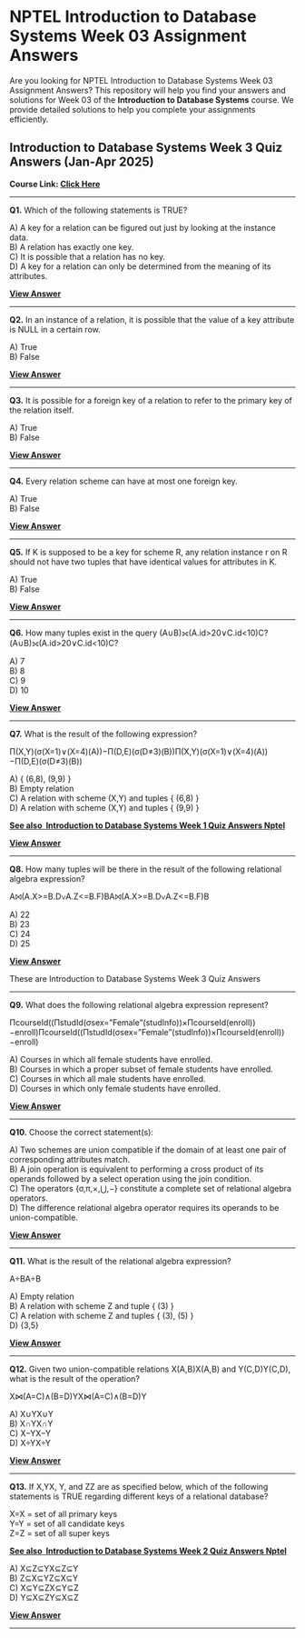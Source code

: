 # NPTEL Introduction to Database Systems Week 03 Assignment Answers

Are you looking for NPTEL Introduction to Database Systems Week 03 Assignment Answers? This repository will help you find your answers and solutions for Week 03 of the **Introduction to Database Systems** course. We provide detailed solutions to help you complete your assignments efficiently.

## Introduction to Database Systems Week 3 Quiz Answers (Jan-Apr 2025)

**Course Link: [**Click Here**](https://onlinecourses.nptel.ac.in/noc25_cs40/course)**

***

**Q1.** Which of the following statements is TRUE?

A) A key for a relation can be figured out just by looking at the instance data.\
B) A relation has exactly one key.\
C) It is possible that a relation has no key.\
D) A key for a relation can only be determined from the meaning of its attributes.

[**View Answer**](https://my.progiez.com/courses/introduction-to-database-systems-answers/)

***

**Q2.** In an instance of a relation, it is possible that the value of a key attribute is NULL in a certain row.

A) True\
B) False

[**View Answer**](https://my.progiez.com/courses/introduction-to-database-systems-answers/)

***

**Q3.** It is possible for a foreign key of a relation to refer to the primary key of the relation itself.

A) True\
B) False

[**View Answer**](https://my.progiez.com/courses/introduction-to-database-systems-answers/)

***

**Q4.** Every relation scheme can have at most one foreign key.

A) True\
B) False

[**View Answer**](https://my.progiez.com/courses/introduction-to-database-systems-answers/)

***

**Q5.** If K is supposed to be a key for scheme R, any relation instance r on R should not have two tuples that have identical values for attributes in K.

A) True\
B) False

[**View Answer**](https://my.progiez.com/courses/introduction-to-database-systems-answers/)

***

**Q6.** How many tuples exist in the query (A∪B)⟗(A.id>20∨C.id<10)C?(A∪B)⟗(A.id>20∨C.id<10)C?

A) 7\
B) 8\
C) 9\
D) 10

[**View Answer**](https://my.progiez.com/courses/introduction-to-database-systems-answers/)

***

**Q7.** What is the result of the following expression?

Π(X,Y)(σ(X=1)∨(X=4)(A))−Π(D,E)(σ(D≠3)(B))Π(X,Y)(σ(X=1)∨(X=4)(A))−Π(D,E)(σ(D≠3)(B))

A) { (6,8), (9,9) }\
B) Empty relation\
C) A relation with scheme (X,Y) and tuples { (6,8) }\
D) A relation with scheme (X,Y) and tuples { (9,9) }

[****See also**  **Introduction to Database Systems Week 1 Quiz Answers Nptel****](https://progiez.com/introduction-to-database-systems-week-1-quiz-answers)

[**View Answer**](https://my.progiez.com/courses/introduction-to-database-systems-answers/)

***

**Q8.** How many tuples will be there in the result of the following relational algebra expression?

A⨝(A.X>=B.D∨A.Z<=B.F)BA⨝(A.X>=B.D∨A.Z<=B.F)B

A) 22\
B) 23\
C) 24\
D) 25

[**View Answer**](https://my.progiez.com/courses/introduction-to-database-systems-answers/)

These are Introduction to Database Systems Week 3 Quiz Answers

***

**Q9.** What does the following relational algebra expression represent?

ΠcourseId((ΠstudId(σsex=”Female”(studInfo))×ΠcourseId(enroll))−enroll)ΠcourseId((ΠstudId(σsex=”Female”(studInfo))×ΠcourseId(enroll))−enroll)

A) Courses in which all female students have enrolled.\
B) Courses in which a proper subset of female students have enrolled.\
C) Courses in which all male students have enrolled.\
D) Courses in which only female students have enrolled.

[**View Answer**](https://my.progiez.com/courses/introduction-to-database-systems-answers/)

***

**Q10.** Choose the correct statement(s):

A) Two schemes are union compatible if the domain of at least one pair of corresponding attributes match.\
B) A join operation is equivalent to performing a cross product of its operands followed by a select operation using the join condition.\
C) The operators {σ,π,×,⋃,−} constitute a complete set of relational algebra operators.\
D) The difference relational algebra operator requires its operands to be union-compatible.

[**View Answer**](https://my.progiez.com/courses/introduction-to-database-systems-answers/)

***

**Q11.** What is the result of the relational algebra expression?

A÷BA÷B

A) Empty relation\
B) A relation with scheme Z and tuple { (3) }\
C) A relation with scheme Z and tuples { (3), (5) }\
D) {3,5}

[**View Answer**](https://my.progiez.com/courses/introduction-to-database-systems-answers/)

***

**Q12.** Given two union-compatible relations X(A,B)X(A,B) and Y(C,D)Y(C,D), what is the result of the operation?

X⋈(A=C)∧(B=D)YX⋈(A=C)∧(B=D)Y

A) X∪YX∪Y\
B) X∩YX∩Y\
C) X−YX−Y\
D) X÷YX÷Y

[**View Answer**](https://my.progiez.com/courses/introduction-to-database-systems-answers/)

***

**Q13.** If X,YX, Y, and ZZ are as specified below, which of the following statements is TRUE regarding different keys of a relational database?

X=X = set of all primary keys\
Y=Y = set of all candidate keys\
Z=Z = set of all super keys

[****See also**  **Introduction to Database Systems Week 2 Quiz Answers Nptel****](https://progiez.com/introduction-to-database-systems-week-2-quiz-answers)

A) X⊆Z⊆YX⊆Z⊆Y\
B) Z⊆X⊆YZ⊆X⊆Y\
C) X⊆Y⊆ZX⊆Y⊆Z\
D) Y⊆X⊆ZY⊆X⊆Z

[**View Answer**](https://my.progiez.com/courses/introduction-to-database-systems-answers/)

***
